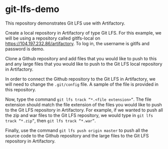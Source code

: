 # git-lfs-demo
This repository demonstrates Git LFS use with Artifactory.

Create a local repository in Artifactory of type Git LFS. For this example, we will be using a repository called gitlfs-local on https://104.197.232.86/artifactory. To log in, the username is gitlfs and password is demo.

Clone a Github repository and add files that you would like to push to this and any large files that you would like to push to the Git LFS local repository in Artifactory.

In order to connect the Github repository to the Git LFS in Artifactory, we will need to change the ```.git/config``` file. A sample of the file is provided in this repository.

Now, type the command ```git lfs track “*.<file extension>”```. The file extension should match the file extension of the files you would like to push to the Git LFS repository in Artifactory. For example, if we wanted to push all the zip and war files to the Git LFS repository, we would type in ```git lfs track “*.zip”```, then ```git lfs track “*.war”```.

Finally, use the command ```git lfs push origin master``` to push all the source code to the Github repository and the large files to the Git LFS repository in Artifactory.
